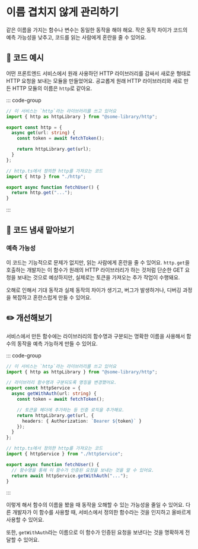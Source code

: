 # 이름 겹치지 않게 관리하기

<div style="margin-top: 16px">
<Badge type="info" text="예측 가능성" />
</div>

같은 이름을 가지는 함수나 변수는 동일한 동작을 해야 해요. 작은 동작 차이가 코드의 예측 가능성을 낮추고, 코드를 읽는 사람에게 혼란을 줄 수 있어요.

## 📝 코드 예시

어떤 프론트엔드 서비스에서 원래 사용하던 HTTP 라이브러리를 감싸서 새로운 형태로 HTTP 요청을 보내는 모듈을 만들었어요.
공교롭게 원래 HTTP 라이브러리와 새로 만든 HTTP 모듈의 이름은 `http`로 같아요.

::: code-group

```typescript [http.ts]
// 이 서비스는 `http`라는 라이브러리를 쓰고 있어요
import { http as httpLibrary } from "@some-library/http";

export const http = {
  async get(url: string) {
    const token = await fetchToken();

    return httpLibrary.get(url);
  }
};
```

```typescript [fetchUser.ts]
// http.ts에서 정의한 http를 가져오는 코드
import { http } from "./http";

export async function fetchUser() {
  return http.get("...");
}
```

:::

## 👃 코드 냄새 맡아보기

### 예측 가능성

이 코드는 기능적으로 문제가 없지만, 읽는 사람에게 혼란을 줄 수 있어요. `http.get`을 호출하는 개발자는 이 함수가 원래의 HTTP 라이브러리가 하는 것처럼 단순한 GET 요청을 보내는 것으로 예상하지만, 실제로는 토큰을 가져오는 추가 작업이 수행돼요.

오해로 인해서 기대 동작과 실제 동작의 차이가 생기고, 버그가 발생하거나, 디버깅 과정을 복잡하고 혼란스럽게 만들 수 있어요.

## ✏️ 개선해보기

서비스에서 만든 함수에는 라이브러리의 함수명과 구분되는 명확한 이름을 사용해서 함수의 동작을 예측 가능하게 만들 수 있어요.

::: code-group

```typescript [httpService.ts]
// 이 서비스는 `http`라는 라이브러리를 쓰고 있어요
import { http as httpLibrary } from "@some-library/http";

// 라이브러리 함수명과 구분되도록 명칭을 변경했어요.
export const httpService = {
  async getWithAuth(url: string) {
    const token = await fetchToken();

    // 토큰을 헤더에 추가하는 등 인증 로직을 추가해요.
    return httpLibrary.get(url, {
      headers: { Authorization: `Bearer ${token}` }
    });
  }
};
```

```typescript [fetchUser.ts]
// http.ts에서 정의한 http를 가져오는 코드
import { httpService } from "./httpService";

export async function fetchUser() {
  // 함수명을 통해 이 함수가 인증된 요청을 보내는 것을 알 수 있어요.
  return await httpService.getWithAuth("...");
}
```

:::

이렇게 해서 함수의 이름을 봤을 때 동작을 오해할 수 있는 가능성을 줄일 수 있어요.
다른 개발자가 이 함수를 사용할 때, 서비스에서 정의한 함수라는 것을 인지하고 올바르게 사용할 수 있어요.

또한, `getWithAuth`라는 이름으로 이 함수가 인증된 요청을 보낸다는 것을 명확하게 전달할 수 있어요.
